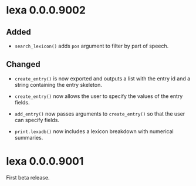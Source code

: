# lexa 0.0.0.9002

## Added

* `search_lexicon()` adds `pos` argument to filter by part of speech.

## Changed

* `create_entry()` is now exported and outputs a list with the entry id and a string containing the entry skeleton.

* `create_entry()` now allows the user to specify the values of the entry fields.

* `add_entry()` now passes arguments to `create_entry()` so that the user can specify fields.

* `print.lexadb()` now includes a lexicon breakdown with numerical summaries.



# lexa 0.0.0.9001

First beta release.

